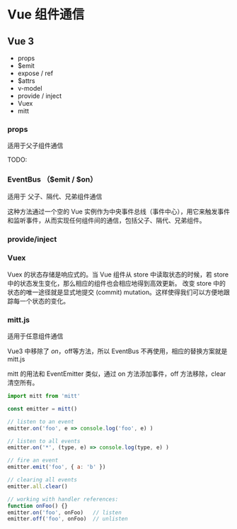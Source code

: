 # Vue 组件通信
## Vue 3
- props
- $emit
- expose / ref
- $attrs
- v-model
- provide / inject
- Vuex
- mitt

### props
适用于父子组件通信

TODO:

### EventBus （$emit / $on） 
适用于 父子、隔代、兄弟组件通信

这种方法通过一个空的 Vue 实例作为中央事件总线（事件中心），用它来触发事件和监听事件，从而实现任何组件间的通信，包括父子、隔代、兄弟组件。

### provide/inject


### Vuex
Vuex 的状态存储是响应式的。当 Vue 组件从 store 中读取状态的时候，若 store 中的状态发生变化，那么相应的组件也会相应地得到高效更新。
改变 store 中的状态的唯一途径就是显式地提交 (commit) mutation。这样使得我们可以方便地跟踪每一个状态的变化。

### mitt.js 
适用于任意组件通信

Vue3 中移除了 $on，$off等方法，所以 EventBus 不再使用，相应的替换方案就是 mitt.js

mitt 的用法和 EventEmitter 类似，通过 on 方法添加事件，off 方法移除，clear 清空所有。
```js
import mitt from 'mitt'

const emitter = mitt()

// listen to an event
emitter.on('foo', e => console.log('foo', e) )

// listen to all events
emitter.on('*', (type, e) => console.log(type, e) )

// fire an event
emitter.emit('foo', { a: 'b' })

// clearing all events
emitter.all.clear()

// working with handler references:
function onFoo() {}
emitter.on('foo', onFoo)   // listen
emitter.off('foo', onFoo)  // unlisten
```
